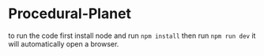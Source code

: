 # Procedural-Planet
to run the code first install node and run `npm install` then run `npm run dev` it will automatically open a browser.
